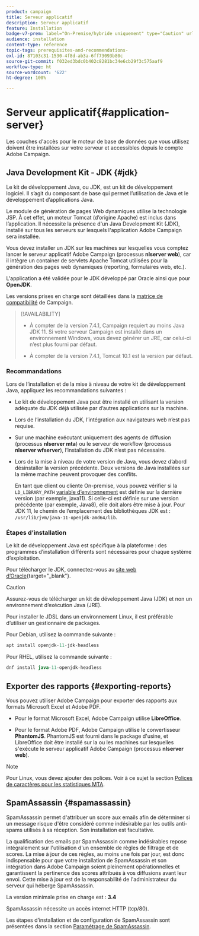 ```yaml
---
product: campaign
title: Serveur applicatif
description: Serveur applicatif
feature: Installation
badge-v7-prem: label="On-Premise/hybride uniquement" type="Caution" url="https://experienceleague.adobe.com/docs/campaign-classic/using/installing-campaign-classic/architecture-and-hosting-models/hosting-models-lp/hosting-models.html?lang=fr" tooltip="S’applique uniquement aux déploiements on-premise et hybrides"
audience: installation
content-type: reference
topic-tags: prerequisites-and-recommendations-
exl-id: 87103c31-1530-4f8d-ab3a-6ff73093b80c
source-git-commit: f032ed3bdc0b402c8281bc34e6cb29f3c575aaf9
workflow-type: ht
source-wordcount: '622'
ht-degree: 100%

---
```


# Serveur applicatif{#application-server}

Les couches d&#39;accès pour le moteur de base de données que vous utilisez doivent être installées sur votre serveur et accessibles depuis le compte Adobe Campaign.

## Java Development Kit - JDK {#jdk}

Le kit de développement Java, ou JDK, est un kit de développement logiciel. Il s’agit du composant de base qui permet l’utilisation de Java et le développement d’applications Java.

Le module de génération de pages Web dynamiques utilise la technologie JSP. À cet effet, un moteur Tomcat (d’origine Apache) est inclus dans l’application. Il nécessite la présence d&#39;un Java Development Kit (JDK), installé sur tous les serveurs sur lesquels l&#39;application Adobe Campaign sera installée.

Vous devez installer un JDK sur les machines sur lesquelles vous comptez lancer le serveur applicatif Adobe Campaign (processus **nlserver web**), car il intègre un container de servlets Apache Tomcat utilisées pour la génération des pages web dynamiques (reporting, formulaires web, etc.).

L&#39;application a été validée pour le JDK développé par Oracle ainsi que pour **OpenJDK**.

Les versions prises en charge sont détaillées dans la [matrice de compatibilité](../../rn/using/compatibility-matrix.md) de Campaign.


>[!AVAILABILITY]
>
>* À compter de la version 7.4.1, Campaign requiert au moins Java JDK 11. Si votre serveur Campaign est installé dans un environnement Windows, vous devez générer un JRE, car celui-ci n’est plus fourni par défaut.
>
>* À compter de la version 7.4.1, Tomcat 10.1 est la version par défaut.
>

### Recommandations

Lors de l’installation et de la mise à niveau de votre kit de développement Java, appliquez les recommandations suivantes :

* Le kit de développement Java peut être installé en utilisant la version adéquate du JDK déjà utilisée par d’autres applications sur la machine.

* Lors de l’installation du JDK, l’intégration aux navigateurs web n’est pas requise.

* Sur une machine exécutant uniquement des agents de diffusion (processus **nlserver mta**) ou le serveur de workflow (processus **nlserver wfserver**), l’installation du JDK n’est pas nécessaire.

* Lors de la mise à niveau de votre version de Java, vous devez d’abord désinstaller la version précédente. Deux versions de Java installées sur la même machine peuvent provoquer des conflits.

  En tant que client ou cliente On-premise, vous pouvez vérifier si la `LD_LIBRARY_PATH` [variable d’environnement](installing-packages-with-linux.md#environment-variables) est définie sur la dernière version (par exemple, java11). Si celle-ci est définie sur une version précédente (par exemple, Java8), elle doit alors être mise à jour. Pour JDK 11, le chemin de l’emplacement des bibliothèques JDK est : `/usr/lib/jvm/java-11-openjdk-amd64/lib`.


### Étapes d’installation

Le kit de développement Java est spécifique à la plateforme : des programmes d’installation différents sont nécessaires pour chaque système d’exploitation.

Pour télécharger le JDK, connectez-vous au [site web d’Oracle](https://www.oracle.com/technetwork/java/javase/downloads/index.html){target="_blank"}.

>[!CAUTION]
>
> Assurez-vous de télécharger un kit de développement Java (JDK) et non un environnement d’exécution Java (JRE).


Pour installer le JDSL dans un environnement Linux, il est préférable d’utiliser un gestionnaire de packages.

Pour Debian, utilisez la commande suivante :

```sql
apt install openjdk-11-jdk-headless
```

Pour RHEL, utilisez la commande suivante :

```sql
dnf install java-11-openjdk-headless
```



## Exporter des rapports {#exporting-reports}

Vous pouvez utiliser Adobe Campaign pour exporter des rapports aux formats Microsoft Excel et Adobe PDF.

* Pour le format Microsoft Excel, Adobe Campaign utilise **LibreOffice**.

* Pour le format Adobe PDF, Adobe Campaign utilise le convertisseur **PhantomJS**. PhantomJS est fourni dans le package d&#39;usine, et LibreOffice doit être installé sur la ou les machines sur lesquelles s&#39;exécute le serveur applicatif Adobe Campaign (processus **nlserver web**).

>[!NOTE]
>
>Pour Linux, vous devez ajouter des polices. Voir à ce sujet la section [Polices de caractères pour les statistiques MTA](../../installation/using/prerequisites-of-campaign-installation-in-linux.md#fonts-for-mta-statistics).

## SpamAssassin {#spamassassin}

SpamAssassin permet d&#39;attribuer un score aux emails afin de déterminer si un message risque d&#39;être considéré comme indésirable par les outils anti-spams utilisés à sa réception. Son installation est facultative.

La qualification des emails par SpamAssassin comme indésirables repose intégralement sur l&#39;utilisation d&#39;un ensemble de règles de filtrage et de scores. La mise à jour de ces règles, au moins une fois par jour, est donc indispensable pour que votre installation de SpamAssassin et son intégration dans Adobe Campaign soient pleinement opérationnelles et garantissent la pertinence des scores attribués à vos diffusions avant leur envoi. Cette mise à jour est de la responsabilité de l&#39;administrateur du serveur qui héberge SpamAssassin.

La version minimale prise en charge est : **3.4**

SpamAssassin nécessite un accès internet HTTP (tcp/80).

Les étapes d’installation et de configuration de SpamAssassin sont présentées dans la section [Paramétrage de SpamAssassin](../../installation/using/configuring-spamassassin.md).

